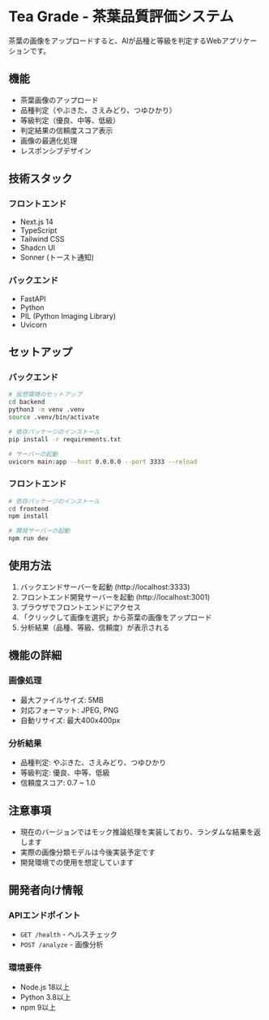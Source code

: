 # Tea Grade - 茶葉品質評価システム

茶葉の画像をアップロードすると、AIが品種と等級を判定するWebアプリケーションです。

## 機能

- 茶葉画像のアップロード
- 品種判定（やぶきた、さえみどり、つゆひかり）
- 等級判定（優良、中等、低級）
- 判定結果の信頼度スコア表示
- 画像の最適化処理
- レスポンシブデザイン

## 技術スタック

### フロントエンド
- Next.js 14
- TypeScript
- Tailwind CSS
- Shadcn UI
- Sonner (トースト通知)

### バックエンド
- FastAPI
- Python
- PIL (Python Imaging Library)
- Uvicorn

## セットアップ

### バックエンド

```bash
# 仮想環境のセットアップ
cd backend
python3 -m venv .venv
source .venv/bin/activate

# 依存パッケージのインストール
pip install -r requirements.txt

# サーバーの起動
uvicorn main:app --host 0.0.0.0 --port 3333 --reload
```

### フロントエンド

```bash
# 依存パッケージのインストール
cd frontend
npm install

# 開発サーバーの起動
npm run dev
```

## 使用方法

1. バックエンドサーバーを起動 (http://localhost:3333)
2. フロントエンド開発サーバーを起動 (http://localhost:3001)
3. ブラウザでフロントエンドにアクセス
4. 「クリックして画像を選択」から茶葉の画像をアップロード
5. 分析結果（品種、等級、信頼度）が表示される

## 機能の詳細

### 画像処理
- 最大ファイルサイズ: 5MB
- 対応フォーマット: JPEG, PNG
- 自動リサイズ: 最大400x400px

### 分析結果
- 品種判定: やぶきた、さえみどり、つゆひかり
- 等級判定: 優良、中等、低級
- 信頼度スコア: 0.7 ~ 1.0

## 注意事項

- 現在のバージョンではモック推論処理を実装しており、ランダムな結果を返します
- 実際の画像分類モデルは今後実装予定です
- 開発環境での使用を想定しています

## 開発者向け情報

### APIエンドポイント

- `GET /health` - ヘルスチェック
- `POST /analyze` - 画像分析

### 環境要件

- Node.js 18以上
- Python 3.8以上
- npm 9以上 